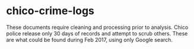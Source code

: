# chico-crime-logs

These documents require cleaning and processing prior to analysis.
Chico police release only 30 days of records and attempt to scrub others.
These are what could be found during Feb 2017, using only Google search.
